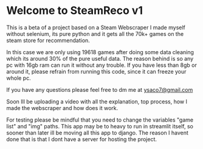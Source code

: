 # Welcome to SteamReco v1

This is a beta of a project based on a Steam Webscraper I made myself without selenium, its pure python and it gets all the 70k+ games on the steam store for recommendation.

In this case we are only using 19618 games after doing some data cleaning which its around 30% of the pure useful data. The reason behind is so any pc with 16gb ram can run it without any trouble. If you have less than 8gb or around it, please refrain from running this code, since it can freeze your whole pc.

If you have any questions please feel free to dm me at ysaco7@gmail.com

Soon Ill be uploading a video with all the explanation, top process, how I made the webscraper and how does it work.

For testing please be mindful that you need to change the variables "game list" and "img" paths.
This app may be to heavy to run in streamlit itself, so sooner than later ill be moving all this app to django. The reason I havent done that is that I dont have a server for hosting the project.